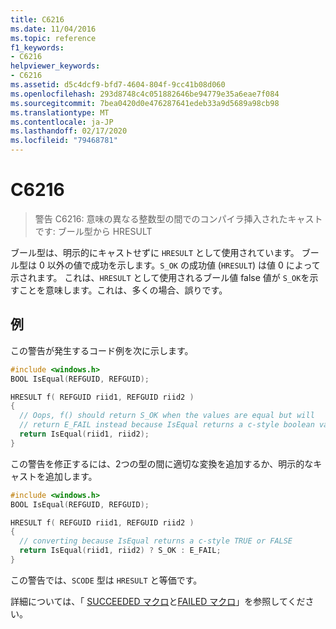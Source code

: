 ```yaml
---
title: C6216
ms.date: 11/04/2016
ms.topic: reference
f1_keywords:
- C6216
helpviewer_keywords:
- C6216
ms.assetid: d5c4dcf9-bfd7-4604-804f-9cc41b08d060
ms.openlocfilehash: 293d8748c4c051882646be94779e35a6eae7f084
ms.sourcegitcommit: 7bea0420d0e476287641edeb33a9d5689a98cb98
ms.translationtype: MT
ms.contentlocale: ja-JP
ms.lasthandoff: 02/17/2020
ms.locfileid: "79468781"
---
```

# <a name="c6216"></a>C6216

> 警告 C6216: 意味の異なる整数型の間でのコンパイラ挿入されたキャストです: ブール型から HRESULT

ブール型は、明示的にキャストせずに `HRESULT` として使用されています。 ブール型は 0 以外の値で成功を示します。`S_OK` の成功値 (`HRESULT`) は値 0 によって示されます。  これは、`HRESULT` として使用されるブール値 false 値が `S_OK`を示すことを意味します。これは、多くの場合、誤りです。

## <a name="example"></a>例

この警告が発生するコード例を次に示します。

```cpp
#include <windows.h>
BOOL IsEqual(REFGUID, REFGUID);

HRESULT f( REFGUID riid1, REFGUID riid2 )
{
  // Oops, f() should return S_OK when the values are equal but will
  // return E_FAIL instead because IsEqual returns a c-style boolean values TRUE or FALSE
  return IsEqual(riid1, riid2);
}
```

この警告を修正するには、2つの型の間に適切な変換を追加するか、明示的なキャストを追加します。

```cpp
#include <windows.h>
BOOL IsEqual(REFGUID, REFGUID);

HRESULT f( REFGUID riid1, REFGUID riid2 )
{
  // converting because IsEqual returns a c-style TRUE or FALSE
  return IsEqual(riid1, riid2) ? S_OK : E_FAIL;
}
```

この警告では、`SCODE` 型は `HRESULT` と等価です。

詳細については、「 [SUCCEEDED マクロ](/windows/win32/api/winerror/nf-winerror-succeeded)と[FAILED マクロ](/windows/win32/api/winerror/nf-winerror-failed)」を参照してください。
